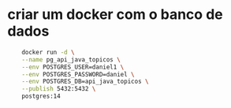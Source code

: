 # criar um docker com o banco de dados

```bash
    docker run -d \
    --name pg_api_java_topicos \
    --env POSTGRES_USER=daniel1 \
    --env POSTGRES_PASSWORD=daniel \
    --env POSTGRES_DB=api_java_topicos \
    --publish 5432:5432 \
    postgres:14
